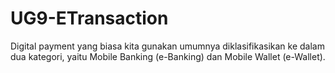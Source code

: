# UG9-ETransaction
Digital payment yang biasa kita gunakan umumnya diklasifikasikan ke dalam dua kategori, yaitu Mobile Banking (e-Banking) dan Mobile Wallet (e-Wallet).
